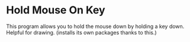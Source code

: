 # Hold Mouse On Key
This program allows you to hold the mouse down by holding a key down. Helpful for drawing. (installs its own packages thanks to this.)

